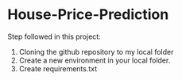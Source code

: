 # House-Price-Prediction

Step followed in this project:
1. Cloning the github repository to my local folder
2. Create a new environment in your local folder.
3. Create requirements.txt